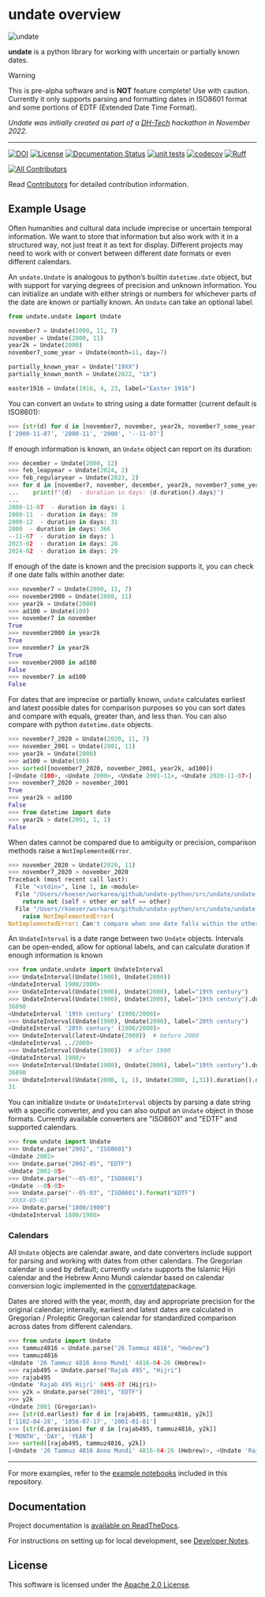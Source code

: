 # undate overview

![undate](_static/undate_logo.png)

**undate** is a python library for working with uncertain or partially known dates.

> [!WARNING]
> This is pre-alpha software and is **NOT** feature complete! Use with caution.
> Currently it only supports parsing and formatting dates in ISO8601 format and
> some portions of EDTF (Extended Date Time Format).

*Undate was initially created as part of a [DH-Tech](https://dh-tech.github.io/) hackathon in November 2022.*

---

[![DOI](https://zenodo.org/badge/DOI/10.5281/zenodo.11068867.svg)](https://doi.org/10.5281/zenodo.11068867)
[![License](https://img.shields.io/badge/License-Apache_2.0-blue.svg)](https://opensource.org/licenses/Apache-2.0)
[![Documentation Status](https://readthedocs.org/projects/undate-python/badge/?version=latest)](https://undate-python.readthedocs.io/en/latest/?badge=latest)
[![unit tests](https://github.com/dh-tech/undate-python/actions/workflows/unit_tests.yml/badge.svg)](https://github.com/dh-tech/undate-python/actions/workflows/unit_tests.yml)
[![codecov](https://codecov.io/gh/dh-tech/undate-python/branch/main/graph/badge.svg?token=GE7HZE8C9D)](https://codecov.io/gh/dh-tech/undate-python)
[![Ruff](https://img.shields.io/endpoint?url=https://raw.githubusercontent.com/astral-sh/ruff/main/assets/badge/v2.json)](https://github.com/astral-sh/ruff)
<!-- ALL-CONTRIBUTORS-BADGE:START - Do not remove or modify this section -->
[![All Contributors](https://img.shields.io/badge/all_contributors-5-orange.svg?style=flat-square)](CONTRIBUTORS.md)
<!-- ALL-CONTRIBUTORS-BADGE:END -->

Read [Contributors](CONTRIBUTORS.md) for detailed contribution information.

## Example Usage

Often humanities and cultural data include imprecise or uncertain temporal information. We want to store that information but also work with it in a structured way, not just treat it as text for display.  Different projects may need to work with or convert between different date formats or even different calendars.

An `undate.Undate` is analogous to python’s builtin `datetime.date` object, but with support for varying degrees of precision and unknown information.  You can initialize an undate with either strings or numbers for whichever parts of the date are known or partially known.  An `Undate` can take an optional label.

```python
from undate.undate import Undate

november7 = Undate(2000, 11, 7)
november = Undate(2000, 11)
year2k = Undate(2000)
november7_some_year = Undate(month=11, day=7)

partially_known_year = Undate("19XX")
partially_known_month = Undate(2022, "1X")

easter1916 = Undate(1916, 4, 23, label="Easter 1916")
```

You can convert an `Undate` to string using a date formatter (current default is ISO8601):
```python
>>> [str(d) for d in [november7, november, year2k, november7_some_year]]
['2000-11-07', '2000-11', '2000', '--11-07']
```

If enough information is known, an `Undate` object can report on its duration:
```python
>>> december = Undate(2000, 12)
>>> feb_leapyear = Undate(2024, 2)
>>> feb_regularyear = Undate(2023, 2)
>>> for d in [november7, november, december, year2k, november7_some_year, feb_regularyear, feb_leapyear]:
...    print(f"{d}  - duration in days: {d.duration().days}")
...
2000-11-07  - duration in days: 1
2000-11  - duration in days: 30
2000-12  - duration in days: 31
2000  - duration in days: 366
--11-07  - duration in days: 1
2023-02  - duration in days: 28
2024-02  - duration in days: 29
```

If enough of the date is known and the precision supports it, you can check if one date falls within another date:
```python
>>> november7 = Undate(2000, 11, 7)
>>> november2000 = Undate(2000, 11)
>>> year2k = Undate(2000)
>>> ad100 = Undate(100)
>>> november7 in november
True
>>> november2000 in year2k
True
>>> november7 in year2k
True
>>> november2000 in ad100
False
>>> november7 in ad100
False
```

For dates that are imprecise or partially known, `undate` calculates earliest and latest possible dates for comparison purposes so you can sort dates and compare with equals, greater than, and less than. You can also compare with python `datetime.date` objects.

```python
>>> november7_2020 = Undate(2020, 11, 7)
>>> november_2001 = Undate(2001, 11)
>>> year2k = Undate(2000)
>>> ad100 = Undate(100)
>>> sorted([november7_2020, november_2001, year2k, ad100])
[<Undate 0100>, <Undate 2000>, <Undate 2001-11>, <Undate 2020-11-07>]
>>> november7_2020 > november_2001
True
>>> year2k < ad100
False
>>> from datetime import date
>>> year2k > date(2001, 1, 1)
False
```

When dates cannot be compared due to ambiguity or precision, comparison methods raise a `NotImplementedError`.

```python
>>> november_2020 = Undate(2020, 11)
>>> november7_2020 > november_2020
Traceback (most recent call last):
  File "<stdin>", line 1, in <module>
  File "/Users/rkoeser/workarea/github/undate-python/src/undate/undate.py", line 262, in __gt__
    return not (self < other or self == other)
  File "/Users/rkoeser/workarea/github/undate-python/src/undate/undate.py", line 245, in __lt__
    raise NotImplementedError(
NotImplementedError: Can't compare when one date falls within the other
```

An `UndateInterval` is a date range between two `Undate` objects. Intervals can be open-ended, allow for optional labels, and can calculate duration if enough information is known
```python
>>> from undate.undate import UndateInterval
>>> UndateInterval(Undate(1900), Undate(2000))
<UndateInterval 1900/2000>
>>> UndateInterval(Undate(1900), Undate(2000), label="19th century")
>>> UndateInterval(Undate(1900), Undate(2000), label="19th century").duration().days
36890
<UndateInterval '19th century' (1900/2000)>
>>> UndateInterval(Undate(1900), Undate(2000), label="20th century")
<UndateInterval '20th century' (1900/2000)>
>>> UndateInterval(latest=Undate(2000))  # before 2000
<UndateInterval ../2000>
>>> UndateInterval(Undate(1900))  # after 1900
<UndateInterval 1900/>
>>> UndateInterval(Undate(1900), Undate(2000), label="19th century").duration().days
36890
>>> UndateInterval(Undate(2000, 1, 1), Undate(2000, 1,31)).duration().days
31
```

You can initialize `Undate` or `UndateInterval` objects by parsing a date string with a specific converter, and you can also output an `Undate` object in those formats.
Currently available converters are "ISO8601" and "EDTF" and supported calendars.

```python
>>> from undate import Undate
>>> Undate.parse("2002", "ISO8601")
<Undate 2002>
>>> Undate.parse("2002-05", "EDTF")
<Undate 2002-05>
>>> Undate.parse("--05-03", "ISO8601")
<Undate --05-03>
>>> Undate.parse("--05-03", "ISO8601").format("EDTF")
'XXXX-05-03'
>>> Undate.parse("1800/1900")
<UndateInterval 1800/1900>
```

### Calendars

All `Undate` objects are calendar aware, and date converters include support for parsing and working with dates from other calendars. The Gregorian calendar is used by default; currently `undate` supports the Islamic Hijri calendar and the Hebrew Anno Mundi calendar based on calendar conversion logic implemented in the [convertdate](https://convertdate.readthedocs.io/en/latest/)package. 

Dates are stored with the year, month, day and appropriate precision for the original calendar; internally, earliest and latest dates are calculated in Gregorian / Proleptic Gregorian calendar for standardized comparison across dates from different calendars.

```python
>>> from undate import Undate
>>> tammuz4816 = Undate.parse("26 Tammuz 4816", "Hebrew")
>>> tammuz4816
<Undate '26 Tammuz 4816 Anno Mundi' 4816-04-26 (Hebrew)>
>>> rajab495 = Undate.parse("Rajab 495", "Hijri")
>>> rajab495
<Undate 'Rajab 495 Hijrī' 0495-07 (Hijri)>
>>> y2k = Undate.parse("2001", "EDTF")
>>> y2k
<Undate 2001 (Gregorian)>
>>> [str(d.earliest) for d in [rajab495, tammuz4816, y2k]]
['1102-04-28', '1056-07-17', '2001-01-01']
>>> [str(d.precision) for d in [rajab495, tammuz4816, y2k]]
['MONTH', 'DAY', 'YEAR']
>>> sorted([rajab495, tammuz4816, y2k])
[<Undate '26 Tammuz 4816 Anno Mundi' 4816-04-26 (Hebrew)>, <Undate 'Rajab 495 Hijrī' 0495-07 (Hijri)>, <Undate 2001 (Gregorian)>]
```

* * * 

For more examples, refer to the [example notebooks](https://github.com/dh-tech/undate-python/tree/main/examples/notebooks/) included in this repository.

## Documentation

Project documentation is [available on ReadTheDocs](https://undate-python.readthedocs.io/en/latest/).

For instructions on setting up for local development, see [Developer Notes](DEVELOPER_NOTES.md).

## License

This software is licensed under the [Apache 2.0 License](LICENSE.md).
